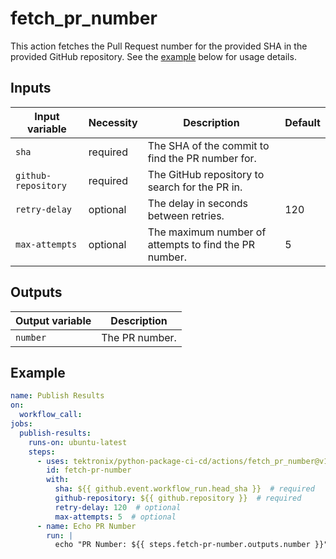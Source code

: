 # fetch_pr_number

This action fetches the Pull Request number for the provided SHA in the provided GitHub repository.
See the [example](#example) below for usage details.

## Inputs

| Input variable      | Necessity | Description                                           | Default |
| ------------------- | --------- | ----------------------------------------------------- | ------- |
| `sha`               | required  | The SHA of the commit to find the PR number for.      |         |
| `github-repository` | required  | The GitHub repository to search for the PR in.        |         |
| `retry-delay`       | optional  | The delay in seconds between retries.                 | 120     |
| `max-attempts`      | optional  | The maximum number of attempts to find the PR number. | 5       |

## Outputs

| Output variable | Description    |
| --------------- | -------------- |
| `number`        | The PR number. |

## Example

```yaml
name: Publish Results
on:
  workflow_call:
jobs:
  publish-results:
    runs-on: ubuntu-latest
    steps:
      - uses: tektronix/python-package-ci-cd/actions/fetch_pr_number@v1.1.1
        id: fetch-pr-number
        with:
          sha: ${{ github.event.workflow_run.head_sha }}  # required
          github-repository: ${{ github.repository }}  # required
          retry-delay: 120  # optional
          max-attempts: 5  # optional
      - name: Echo PR Number
        run: |
          echo "PR Number: ${{ steps.fetch-pr-number.outputs.number }}"
```
